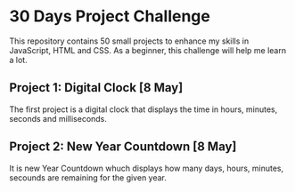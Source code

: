 # 30 Days Project Challenge

This repository contains 50 small projects to enhance my skills in JavaScript, HTML and CSS. As a beginner, this challenge will help me learn a lot.

## Project 1: Digital Clock [8 May]

The first project is a digital clock that displays the time in hours, minutes, seconds and milliseconds.

## Project 2: New Year Countdown [8 May]

It is new Year Countdown whuch displays how many days, hours, minutes, secounds are remaining for the given year.
